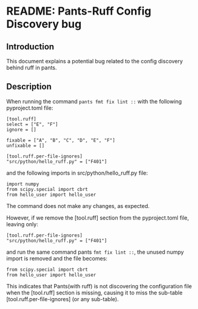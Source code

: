 # README: Pants-Ruff Config Discovery bug
## Introduction

This document explains a potential bug related to the config discovery behind ruff in pants.

## Description
When running the command `pants fmt fix lint ::` with the following pyproject.toml file:
```
[tool.ruff]
select = ["E", "F"]
ignore = []

fixable = ["A", "B", "C", "D", "E", "F"]
unfixable = []

[tool.ruff.per-file-ignores]
"src/python/hello_ruff.py" = ["F401"]
```
and the following imports in src/python/hello_ruff.py file:
```
import numpy
from scipy.special import cbrt
from hello_user import hello_user
```
The command does not make any changes, as expected.

However, if we remove the [tool.ruff] section from the pyproject.toml file, leaving only:
```
[tool.ruff.per-file-ignores]
"src/python/hello_ruff.py" = ["F401"]
```
and run the same command pants `fmt fix lint ::`, the unused numpy import is removed and the file becomes:
```
from scipy.special import cbrt
from hello_user import hello_user
```
This indicates that Pants(with ruff) is not discovering the configuration file when the [tool.ruff] section is missing, causing it to miss the sub-table [tool.ruff.per-file-ignores] (or any sub-table).
